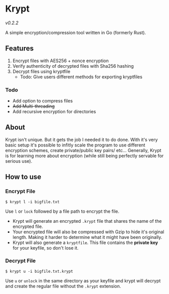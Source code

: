 # Krypt
*v0.2.2*

A simple encryption/compression tool written in Go (formerly Rust).

## Features
1. Encrypt files with AES256 + nonce encryption
2. Verify authenticity of decrypted files with Sha256 hashing
2. Decrypt files using kryptfile
    * Todo: Give users different methods for exporting kryptfiles

### Todo
* Add option to compress files
* <s>Add Multi-threading</s>
* Add recursive encryption for directories

## About 
Krypt isn't unique. But it gets the job I needed it to do done. With it's very basic setup it's possible to infitly scale the program to use different encryption schemes, create private/public key pairs/ etc...
Generally, Krypt is for learning more about encryption (while still being perfectly servable for serious use).

## How to use
### Encrypt File
`$ krypt l -i bigfile.txt`

Use `l` or `lock` followed by a file path to encrypt the file. 
* Krypt will generate an encrypted `.krypt` file that shares the name of the encrypted file.
* Your encrypted file will also be compressed with Gzip to hide it's original length. Making it harder to determine what it might have been originally.
* Krypt will also generate a `kryptfile`. This file contains the **private key** for your keyfile, so don't lose it.

### Decrypt File
`$ krypt u -i bigfile.txt.krypt`

Use `u` or `unlock` in the same directory as your keyfile and krypt will decrypt and create the regular file without the `.krypt` extension. 
